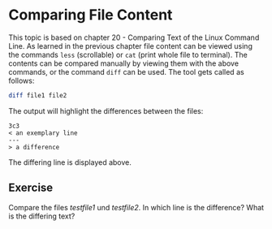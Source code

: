 # Comparing File Content
This topic is based on chapter 20 - Comparing Text of the Linux Command Line.
As learned in the previous chapter file content can be viewed using the commands `less` (scrollable) or `cat` (print whole file to terminal). 
The contents can be compared manually by viewing them with the above commands, or the command `diff` can be used.
The tool gets called as follows:

``` bash 
diff file1 file2
```

The output will highlight the differences between the files:

```
3c3
< an exemplary line
---
> a difference
```

The differing line is displayed above.

## Exercise 
Compare the files *testfile1* und *testfile2*. In which line is the difference? What is the differing text?